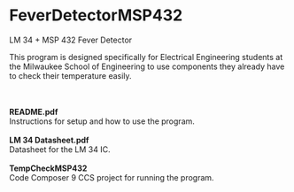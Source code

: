 # FeverDetectorMSP432
LM 34 + MSP 432 Fever Detector

This program is designed specifically for Electrical Engineering students at the Milwaukee School of Engineering to use components they already have to check their temperature easily.

<br><br><b>README.pdf</b>
<br>Instructions for setup and how to use the program.
<br><br><b>LM 34 Datasheet.pdf</b>
<br>  Datasheet for the LM 34 IC.
<br><br><b>TempCheckMSP432</b>
<br>  Code Composer 9 CCS project for running the program.
